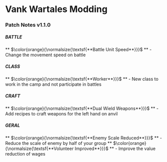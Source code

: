 # Vank Wartales Modding

### Patch Notes v1.1.0

##### BATTLE
** $\color{orange}{\normalsize{\textsf{**Battle Unit Speed**}}}$ ** - Change the movement speed on battle

##### CLASS
** $\color{orange}{\normalsize{\textsf{**Worker**}}}$ ** - New class to work in the camp and not participate in battles

##### CRAFT
** $\color{orange}{\normalsize{\textsf{**Dual Wield Weapons**}}}$ ** - Add recipes to craft weapons for the left hand on anvil

##### GERAL
** $\color{orange}{\normalsize{\textsf{**Enemy Scale Reduced**}}}$ ** - Reduce the scale of enemy by half of your group
** $\color{orange}{\normalsize{\textsf{**Volunteer Improved**}}}$ ** - Improve the value reduction of wages
